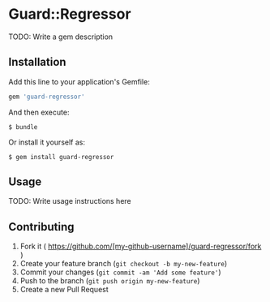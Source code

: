 # Guard::Regressor

TODO: Write a gem description

## Installation

Add this line to your application's Gemfile:

```ruby
gem 'guard-regressor'
```

And then execute:

    $ bundle

Or install it yourself as:

    $ gem install guard-regressor

## Usage

TODO: Write usage instructions here

## Contributing

1. Fork it ( https://github.com/[my-github-username]/guard-regressor/fork )
2. Create your feature branch (`git checkout -b my-new-feature`)
3. Commit your changes (`git commit -am 'Add some feature'`)
4. Push to the branch (`git push origin my-new-feature`)
5. Create a new Pull Request
